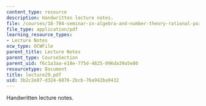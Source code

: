```yaml
---
content_type: resource
description: Handwritten lecture notes.
file: /courses/18-704-seminar-in-algebra-and-number-theory-rational-points-on-elliptic-curves-fall-2004/3b2c2e87d32468762bcb76a942ba9432_lecture29.pdf
file_type: application/pdf
learning_resource_types:
- Lecture Notes
ocw_type: OCWFile
parent_title: Lecture Notes
parent_type: CourseSection
parent_uid: f6c1a3aa-e18e-775d-4825-096da39a5e80
resourcetype: Document
title: lecture29.pdf
uid: 3b2c2e87-d324-6876-2bcb-76a942ba9432
---
```

Handwritten lecture notes.

